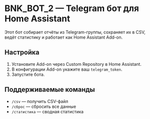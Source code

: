 # BNK_BOT_2 — Telegram бот для Home Assistant

Этот бот собирает отчёты из Telegram-группы, сохраняет их в CSV, ведёт статистику и работает как Home Assistant Add-on.

## Настройка

1. Установите Add-on через Custom Repository в Home Assistant.
2. В конфигурации Add-on укажите ваш `telegram_token`.
3. Запустите бота.

## Поддерживаемые команды

- `/csv` — получить CSV-файл
- `/сброс` — сбросить все данные
- `/статистика` — сводная статистика